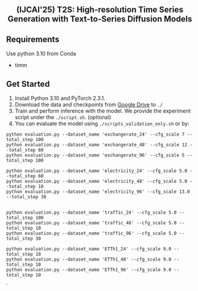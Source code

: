 <div align="center">
  <!-- <h1><b> T2S </b></h1> -->
  <!-- <h2><b> T2S </b></h2> -->
  <h2><b> (IJCAI'25) T2S: High-resolution Time Series Generation with Text-to-Series Diffusion Models </b></h2>
</div>


## Requirements

Use python 3.10 from Conda

- timm



## Get Started

1. Install Python 3.10 and PyTorch 2.3.1.
2. Download the data and checkpoints from [Google Drive](https://drive.google.com/drive/folders/1W2GyFTeDiS5te3PhYJqtZmcCvU4blgoG?usp=sharing) to `./`
3. Train and perform inference with the model. We provide the experiment script under the  `./script.sh`. (optional)
4. You can evaluate the model using  `./scripts_validation_only.sh` or by:

```shell
python evaluation.py --dataset_name 'exchangerate_24' --cfg_scale 7 --total_step 100
python evaluation.py --dataset_name 'exchangerate_48' --cfg_scale 12 --total_step 60
python evaluation.py --dataset_name 'exchangerate_96' --cfg_scale 5 --total_step 100

python evaluation.py --dataset_name 'electricity_24' --cfg_scale 5.0 --total_step 60
python evaluation.py --dataset_name 'electricity_48' --cfg_scale 5.0 --total_step 10
python evaluation.py --dataset_name 'electricity_96' --cfg_scale 13.0 --total_step 30


python evaluation.py --dataset_name 'traffic_24' --cfg_scale 5.0 --total_step 100
python evaluation.py --dataset_name 'traffic_48' --cfg_scale 5.0 --total_step 10
python evaluation.py --dataset_name 'traffic_96' --cfg_scale 5.0 --total_step 30

python evaluation.py --dataset_name 'ETTh1_24' --cfg_scale 9.0 --total_step 10
python evaluation.py --dataset_name 'ETTh1_48' --cfg_scale 9.0 --total_step 10
python evaluation.py --dataset_name 'ETTh1_96' --cfg_scale 9.0 --total_step 10
```

`

